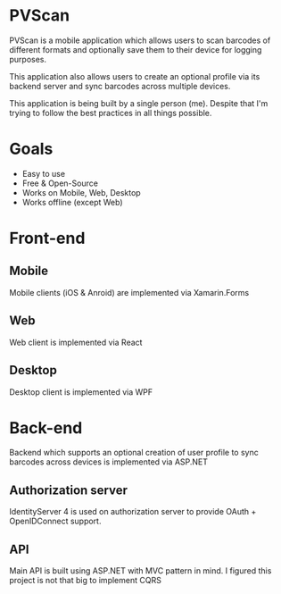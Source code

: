 # PVScan
PVScan is a mobile application which allows users to scan barcodes of different formats and optionally save them to their device for logging purposes.

This application also allows users to create an optional profile via its backend server and sync barcodes across multiple devices.

This application is being built by a single person (me). Despite that I'm trying to follow the best practices in all things possible.

# Goals
* Easy to use
* Free & Open-Source
* Works on Mobile, Web, Desktop
* Works offline (except Web)

# Front-end

## Mobile
Mobile clients (iOS & Anroid) are implemented via Xamarin.Forms

## Web
Web client is implemented via React

## Desktop
Desktop client is implemented via WPF

# Back-end
Backend which supports an optional creation of user profile to sync barcodes across devices is implemented via ASP.NET

## Authorization server
IdentityServer 4 is used on authorization server to provide OAuth + OpenIDConnect support.

## API
Main API is built using ASP.NET with MVC pattern in mind. I figured this project is not that big to implement CQRS
